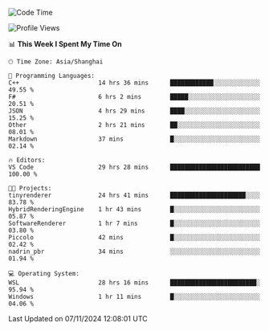 <!--START_SECTION:waka-->
![Code Time](http://img.shields.io/badge/Code%20Time-2%2C127%20hrs%2018%20mins-blue)

![Profile Views](http://img.shields.io/badge/Profile%20Views-0-blue)

📊 **This Week I Spent My Time On** 

```text
🕑︎ Time Zone: Asia/Shanghai

💬 Programming Languages: 
C++                      14 hrs 36 mins      ████████████░░░░░░░░░░░░░   49.55 % 
F#                       6 hrs 2 mins        █████░░░░░░░░░░░░░░░░░░░░   20.51 % 
JSON                     4 hrs 29 mins       ████░░░░░░░░░░░░░░░░░░░░░   15.25 % 
Other                    2 hrs 21 mins       ██░░░░░░░░░░░░░░░░░░░░░░░   08.01 % 
Markdown                 37 mins             █░░░░░░░░░░░░░░░░░░░░░░░░   02.14 % 

🔥 Editors: 
VS Code                  29 hrs 28 mins      █████████████████████████   100.00 % 

🐱‍💻 Projects: 
tinyrenderer             24 hrs 41 mins      █████████████████████░░░░   83.78 % 
HybridRenderingEngine    1 hr 43 mins        █░░░░░░░░░░░░░░░░░░░░░░░░   05.87 % 
SoftwareRenderer         1 hr 7 mins         █░░░░░░░░░░░░░░░░░░░░░░░░   03.80 % 
Piccolo                  42 mins             █░░░░░░░░░░░░░░░░░░░░░░░░   02.42 % 
nadrin_pbr               34 mins             ░░░░░░░░░░░░░░░░░░░░░░░░░   01.94 % 

💻 Operating System: 
WSL                      28 hrs 16 mins      ████████████████████████░   95.94 % 
Windows                  1 hr 11 mins        █░░░░░░░░░░░░░░░░░░░░░░░░   04.06 % 
```


 Last Updated on 07/11/2024 12:08:01 UTC
<!--END_SECTION:waka-->